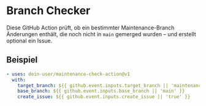 # Branch Checker

Diese GitHub Action prüft, ob ein bestimmter Maintenance-Branch Änderungen enthält,
die noch nicht in `main` gemerged wurden – und erstellt optional ein Issue.

## Beispiel

```yaml
- uses: dein-user/maintenance-check-action@v1
  with:
    target_branch: ${{ github.event.inputs.target_branch || 'maintenance-release-3' }}
    base_branch: ${{ github.event.inputs.base_branch || 'main' }}
    create_issue: ${{ github.event.inputs.create_issue || 'true' }}
```
